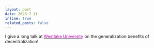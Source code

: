 ```yaml
---
layout: post
date: 2023-7-11
inline: true
related_posts: false
---
```


I give a long talk at [<span style="color: #B509AC;">Westlake University</span>](https://dlt-seminar.github.io/) on the generalization benefits of decentralization!

